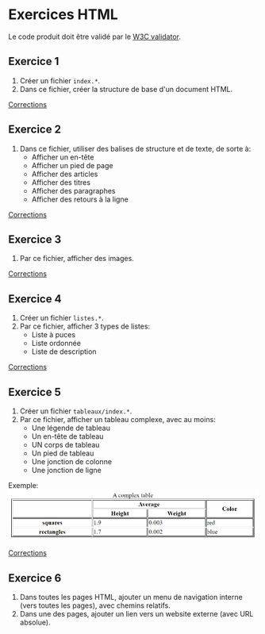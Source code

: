 
# Exercices HTML

Le code produit doit être validé par le [W3C validator](https://validator.w3.org/). 


## Exercice 1

 1. Créer un fichier `index.*`.
 2. Dans ce fichier, créer la structure de base d'un document HTML.

[Corrections](./v1)


## Exercice 2

 1. Dans ce fichier, utiliser des balises de structure et de texte, de sorte à:
    - Afficher un en-tête
    - Afficher un pied de page
    - Afficher des articles
    - Afficher des titres
    - Afficher des paragraphes
    - Afficher des retours à la ligne

[Corrections](./v2)


## Exercice 3

 1. Par ce fichier, afficher des images.

[Corrections](./v3)


## Exercice 4

 1. Créer un fichier `listes.*`.
 2. Par ce fichier, afficher 3 types de listes:
    - Liste à puces
    - Liste ordonnée
    - Liste de description

[Corrections](./v4)


## Exercice 5

 1. Créer un fichier `tableaux/index.*`.
 2. Par ce fichier, afficher un tableau complexe, avec au moins:
    - Une légende de tableau
    - Un en-tête de tableau
    - UN corps de tableau
    - Un pied de tableau
    - Une jonction de colonne
    - Une jonction de ligne

Exemple:
![Tableau complexe](../resources/images/tableau.png)

[Corrections](./v5)

## Exercice 6

 1. Dans toutes les pages HTML, ajouter un menu de navigation interne (vers toutes les pages), avec chemins relatifs.
 2. Dans une des pages, ajouter un lien vers un website externe (avec URL absolue).
